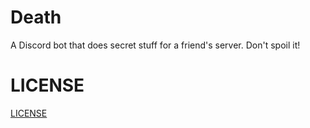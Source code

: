 # Death

A Discord bot that does secret stuff for a friend's server. Don't spoil it!

# LICENSE
[LICENSE](LICENSE)